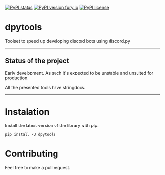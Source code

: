 
[![PyPI status](https://img.shields.io/pypi/status/dpytools.svg)](https://pypi.python.org/pypi/dpytools/)
[![PyPI version fury.io](https://badge.fury.io/py/dpytools.svg)](https://pypi.python.org/pypi/dpytools/)
[![PyPI license](https://img.shields.io/pypi/l/dpytools.svg)](https://pypi.python.org/pypi/dpytools/)


# dpytools
Toolset to speed up developing discord bots using discord.py

<hr>

## Status of the project

Early development. As such it's expected to be unstable and unsuited for production.

All the presented tools have stringdocs.
<hr>

# Instalation
Install the latest version of the library with pip.
```
pip install -U dpytools
```

# Contributing
Feel free to make a pull request.